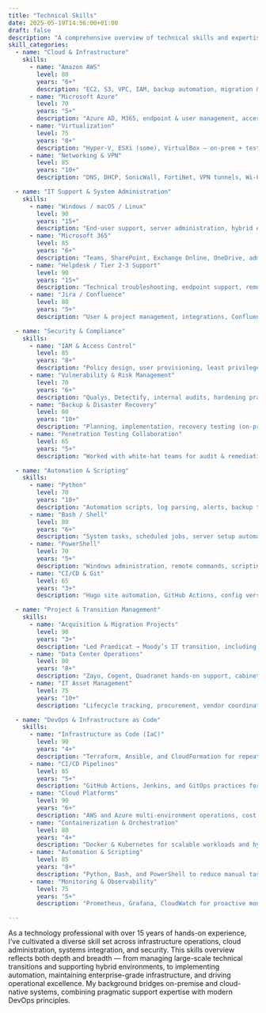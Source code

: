 ```yaml
---
title: "Technical Skills"
date: 2025-05-19T14:56:00+01:00
draft: false
description: "A comprehensive overview of technical skills and expertise across various domains."
skill_categories:
  - name: "Cloud & Infrastructure"
    skills:
      - name: "Amazon AWS"
        level: 80
        years: "6+"
        description: "EC2, S3, VPC, IAM, backup automation, migration & support"
      - name: "Microsoft Azure"
        level: 70
        years: "5+"
        description: "Azure AD, M365, endpoint & user management, access policies"
      - name: "Virtualization"
        level: 75
        years: "8+"
        description: "Hyper-V, ESXi (some), VirtualBox — on-prem + test lab deployment"
      - name: "Networking & VPN"
        level: 85
        years: "10+"
        description: "DNS, DHCP, SonicWall, FortiNet, VPN tunnels, Wi-Fi configuration"

  - name: "IT Support & System Administration"
    skills:
      - name: "Windows / macOS / Linux"
        level: 90
        years: "15+"
        description: "End-user support, server administration, hybrid environments"
      - name: "Microsoft 365"
        level: 85
        years: "6+"
        description: "Teams, SharePoint, Exchange Online, OneDrive, admin center"
      - name: "Helpdesk / Tier 2-3 Support"
        level: 90
        years: "15+"
        description: "Technical troubleshooting, endpoint support, remote assistance"
      - name: "Jira / Confluence"
        level: 80
        years: "5+"
        description: "User & project management, integrations, Confluence documentation"

  - name: "Security & Compliance"
    skills:
      - name: "IAM & Access Control"
        level: 85
        years: "8+"
        description: "Policy design, user provisioning, least privilege enforcement"
      - name: "Vulnerability & Risk Management"
        level: 70
        years: "6+"
        description: "Qualys, Detectify, internal audits, hardening practices"
      - name: "Backup & Disaster Recovery"
        level: 80
        years: "10+"
        description: "Planning, implementation, recovery testing (on-prem & cloud)"
      - name: "Penetration Testing Collaboration"
        level: 65
        years: "5+"
        description: "Worked with white-hat teams for audit & remediation support"

  - name: "Automation & Scripting"
    skills:
      - name: "Python"
        level: 70
        years: "10+"
        description: "Automation scripts, log parsing, alerts, backup triggers"
      - name: "Bash / Shell"
        level: 80
        years: "6+"
        description: "System tasks, scheduled jobs, server setup automation"
      - name: "PowerShell"
        level: 70
        years: "5+"
        description: "Windows administration, remote commands, scripting for AD"
      - name: "CI/CD & Git"
        level: 65
        years: "3+"
        description: "Hugo site automation, GitHub Actions, config version control"

  - name: "Project & Transition Management"
    skills:
      - name: "Acquisition & Migration Projects"
        level: 90
        years: "3+"
        description: "Led Praedicat → Moody’s IT transition, including full infra decommission"
      - name: "Data Center Operations"
        level: 80
        years: "8+"
        description: "Zayo, Cogent, Quadranet hands-on support, cabinet management"
      - name: "IT Asset Management"
        level: 75
        years: "10+"
        description: "Lifecycle tracking, procurement, vendor coordination"

  - name: "DevOps & Infrastructure as Code"
    skills:
      - name: "Infrastructure as Code (IaC)"
        level: 90
        years: "4+"
        description: "Terraform, Ansible, and CloudFormation for repeatable, scalable deployments"
      - name: "CI/CD Pipelines"
        level: 85
        years: "5+"
        description: "GitHub Actions, Jenkins, and GitOps practices for automated delivery"
      - name: "Cloud Platforms"
        level: 90
        years: "6+"
        description: "AWS and Azure multi-environment operations, cost optimization, security hardening"
      - name: "Containerization & Orchestration"
        level: 80
        years: "4+"
        description: "Docker & Kubernetes for scalable workloads and hybrid environments"
      - name: "Automation & Scripting"
        level: 85
        years: "8+"
        description: "Python, Bash, and PowerShell to reduce manual tasks and improve visibility"
      - name: "Monitoring & Observability"
        level: 75
        years: "5+"
        description: "Prometheus, Grafana, CloudWatch for proactive monitoring and alerting"

---
```


As a technology professional with over 15 years of hands-on experience, I’ve cultivated a diverse skill set across infrastructure operations, cloud administration, systems integration, and security. This skills overview reflects both depth and breadth — from managing large-scale technical transitions and supporting hybrid environments, to implementing automation, maintaining enterprise-grade infrastructure, and driving operational excellence. My background bridges on-premise and cloud-native systems, combining pragmatic support expertise with modern DevOps principles.